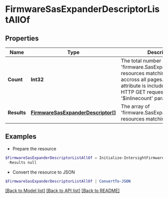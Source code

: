 # FirmwareSasExpanderDescriptorListAllOf
## Properties

Name | Type | Description | Notes
------------ | ------------- | ------------- | -------------
**Count** | **Int32** | The total number of &#39;firmware.SasExpanderDescriptor&#39; resources matching the request, accross all pages. The &#39;Count&#39; attribute is included when the HTTP GET request includes the &#39;$inlinecount&#39; parameter. | [optional] 
**Results** | [**FirmwareSasExpanderDescriptor[]**](FirmwareSasExpanderDescriptor.md) | The array of &#39;firmware.SasExpanderDescriptor&#39; resources matching the request. | [optional] 

## Examples

- Prepare the resource
```powershell
$FirmwareSasExpanderDescriptorListAllOf = Initialize-IntersightFirmwareSasExpanderDescriptorListAllOf  -Count null `
 -Results null
```

- Convert the resource to JSON
```powershell
$FirmwareSasExpanderDescriptorListAllOf | ConvertTo-JSON
```

[[Back to Model list]](../README.md#documentation-for-models) [[Back to API list]](../README.md#documentation-for-api-endpoints) [[Back to README]](../README.md)


